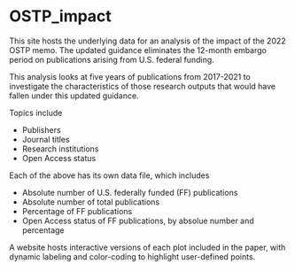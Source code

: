 # OSTP_impact

This site hosts the underlying data for an analysis of the impact of the 2022 OSTP memo. The updated guidance eliminates the 12-month embargo period on publications arising from U.S. federal funding.

This analysis looks at five years of publications from 2017-2021 to investigate the characteristics of those research outputs that would have fallen under this updated guidance.

Topics include
- Publishers
- Journal titles
- Research institutions
- Open Access status

Each of the above has its own data file, which includes
- Absolute number of U.S. federally funded (FF) publications
- Absolute number of total publications
- Percentage of FF publications
- Open Access status of FF publications, by absolue number and percentage

A website hosts interactive versions of each plot included in the paper, with dynamic labeling and color-coding to highlight user-defined points.
